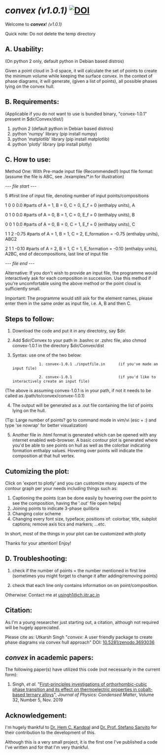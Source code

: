 *convex (v1.0.1)*  [![DOI](https://zenodo.org/badge/244065279.svg)](https://zenodo.org/badge/latestdoi/244065279)
=========

Welcome to ***convex***! *(v1.0.1)*
 
Quick note: Do not delete the temp directory

A. Usability:
-------------
(On python 2 only, default python in Debian based distros)

Given a point cloud in 3-d space, it will calculate the set of points to create the minimum volume while keeping the surface convex.
In the context of phase diagrams, it will generate, (given a list of points), all possible phases lying on the convex hull.

B. Requirements: 
----------------
(Applicable if you do not want to use is bundled binary, "convex-1.0.1" present in $dir/Convex/dist/)

1. python 2 (default python in Debian based distros)
2. python 'numpy' library (pip install numpy)
3. python 'matplotlib' library (pip install matplotlib)
4. python 'plotly' library (pip install plotly)


C. How to use:
--------------
Method One: With Pre-made input file (Recommended!)
Input file format: (assume the file is ABC, see ./examples/*.in for illustration)

*--- file start ---*

5 #first line of input file, denoting number of input points/compositions

1 0 0 0.0    #parts of A = 1, B = 0, C = 0, E_f = 0 (enthalpy units), A

0 1 0 0.0    #parts of A = 0, B = 1, C = 0, E_f = 0 (enthalpy units), B

0 0 1 0.0    #parts of A = 0, B = 0, C = 1, E_f = 0 (enthalpy units), C

1 1 2 -0.75  #parts of A = 1, B = 1, C = 2, E_formation = -0.75 (enthalpy units), ABC2

2 1 1 -0.10  #parts of A = 2, B = 1, C = 1, E_formation = -0.10 (enthalpy units), A2BC, end of decompositions, last line of input file

*--- file end ---*

Alternative: If you don't wish to provide an input file, the programme would interactively ask for each composition in succession.
Use this method if you're uncomfortable using the above method or the point cloud is sufficiently small.

Important: The programme would still ask for the element names, please enter them in the same order as input file, i.e. A, B and then C.

Steps to follow:
----------------

1. Download the code and put it in any directotry, say $dir.

2. Add $dir/Convex to your path in .bashrc or .zshrc file, also chmod convex-1.0.1 in the directory $dir/Convex/dist

3. Syntax: use one of the two below:
  
                   1. convex-1.0.1 ./inputfile.in      (if you've made an input file)
        
                   2. convex-1.0.1                     (if you'd like to interactively create an input file)

(The above is assuming convex-1.0.1 is in your path, if not it needs to be called as /path/to/convex/convex-1.0.1)

4. The output will be generated as a .out file containing the list of points lying on the hull.

(Tip: Large number of points? go to command mode in vim/vi (esc + :) and type 'se nowrap' for better visualization)

5. Another file in .html format is generated which can be opened with any internet enabled web-browser. A basic contour plot is generated where you'd be able to see points on hull as well as the colorbar indicating formation enthalpy values. Hovering over points will indicate the composition at that hull vertex.

Cutomizing the plot:
-----------------------
Click on 'export to plotly' and you can customize many aspects of the contour graph per your needs including things such as:
1. Captioning the points (can be done easily by hovering over the point to see the composition, having the '.out' file open helps)
2. Joining points to indicate 3-phase quilibria
3. Changing color scheme
4. Changing every font size, typeface; positions of: colorbar, title, subplot captions; remove axis tics and markers; ...etc.

In short, most of the things in your plot can be customized with plotly


Thanks for your attention! Enjoy!

D. Troubleshooting:
-------------------
1. check if the number of points = the number mentioned in first line (sometimes you might forget to change it after adding/removing points)

2. check that each line only contains information on on point/composition.

Otherwise: Contact me at usingh1@ch.iitr.ac.in

Citation:
---------
As I'm a young researcher just starting out, a citation, although not required will be hugely appreciated.

Please cite as: Utkarsh Singh "*convex*: A user friendly package to create phase diagrams via convex hull approach" DOI: [10.5281/zenodo.3693036](https://doi.org/10.5281/zenodo.3693036)


*convex* in academic papers:
----------------------------
The following paper(s) have utilized this code (not necessarily in the current form):

1. Singh, *et al.* "[First-principles investigations of orthorhombic-cubic phase transition and its effect on thermoelectric properties in cobalt-based ternary alloys](https://iopscience.iop.org/article/10.1088/1361-648X/ab4e71/meta)", *Journal of Physics: Condensed Matter*, Volume 32, Number 5, Nov. 2019

Acknowledgement:
----------------
I'm hugely thankful to [Dr. Hem C. Kandpal](https://www.iitr.ac.in/departments/CY/pages/People+Faculty+hem12fcy.html) and [Dr. Prof. Stefano Sanvito](http://www.spincomp.com/group/stefano-sanvito/) for their contribution to the development of this. 

Although this is a very small project, it is the first one I've published a code I've written and for that I'm very thankful.
